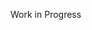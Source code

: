 <!DOCTYPE hmtl>
<html>
<meta charset="UTF-8">
<meta name="viewport" content="width=device-width, initial-scale=1">
<link rel="stylesheet" href="https://www.w3schools.com/w3css/3/w3.css">
<body>
<p> Work in Progress</p>
</body>
</html>

